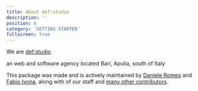 ```yaml
---
title: About def:studio
description: ''
position: 6
category: 'GETTING STARTED'
fullscreen: true
---
```


We are [def:studio](https://github.com/def-studio) 

an web and software agency located Bari, Apulia, south of Italy

This package was made and is actively maintained by [Daniele Romeo](mailto:danieleromeo@defstudio.it) and [Fabio Ivona](fabio.ivona@defstudio.it), along with of our staff and [many other contributors](https://github.com/def-studio/pest-plugin-laravel-expectations/graphs/contributors).
